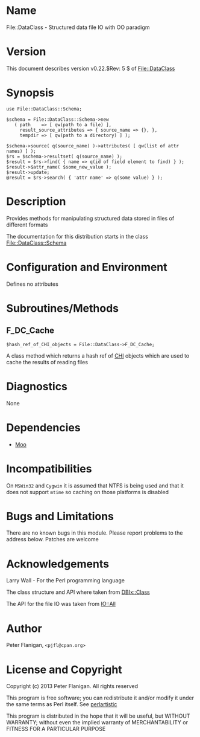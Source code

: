 # Name

File::DataClass - Structured data file IO with OO paradigm

# Version

This document describes version v0.22.$Rev: 5 $ of [File::DataClass](https://metacpan.org/module/File::DataClass)

# Synopsis

    use File::DataClass::Schema;

    $schema = File::DataClass::Schema->new
       ( path    => [ qw(path to a file) ],
         result_source_attributes => { source_name => {}, },
         tempdir => [ qw(path to a directory) ] );

    $schema->source( q(source_name) )->attributes( [ qw(list of attr names) ] );
    $rs = $schema->resultset( q(source_name) );
    $result = $rs->find( { name => q(id of field element to find) } );
    $result->$attr_name( $some_new_value );
    $result->update;
    @result = $rs->search( { 'attr name' => q(some value) } );

# Description

Provides methods for manipulating structured data stored in files of
different formats

The documentation for this distribution starts in the class
[File::DataClass::Schema](https://metacpan.org/module/File::DataClass::Schema)

# Configuration and Environment

Defines no attributes

# Subroutines/Methods

## F\_DC\_Cache

    $hash_ref_of_CHI_objects = File::DataClass->F_DC_Cache;

A class method which returns a hash ref of [CHI](https://metacpan.org/module/CHI) objects which are
used to cache the results of reading files

# Diagnostics

None

# Dependencies

- [Moo](https://metacpan.org/module/Moo)

# Incompatibilities

On `MSWin32` and `Cygwin` it is assumed that NTFS is being used and
that it does not support `mtime` so caching on those platforms is
disabled

# Bugs and Limitations

There are no known bugs in this module.  Please report problems to the
address below. Patches are welcome

# Acknowledgements

Larry Wall - For the Perl programming language

The class structure and API where taken from [DBIx::Class](https://metacpan.org/module/DBIx::Class)

The API for the file IO was taken from [IO::All](https://metacpan.org/module/IO::All)

# Author

Peter Flanigan, `<pjfl@cpan.org>`

# License and Copyright

Copyright (c) 2013 Peter Flanigan. All rights reserved

This program is free software; you can redistribute it and/or modify it
under the same terms as Perl itself. See [perlartistic](https://metacpan.org/module/perlartistic)

This program is distributed in the hope that it will be useful,
but WITHOUT WARRANTY; without even the implied warranty of
MERCHANTABILITY or FITNESS FOR A PARTICULAR PURPOSE
